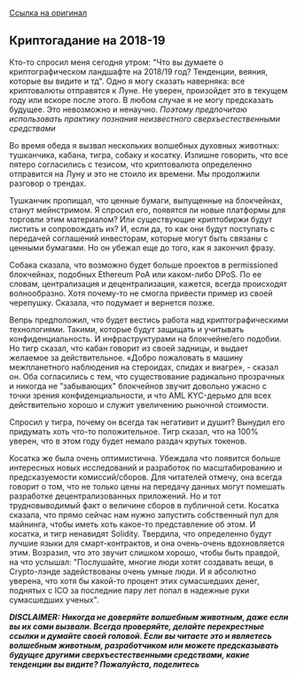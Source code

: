 [Ссылка на оригинал](https://medium.com/@j32804/crypto-divination-for-2018-654f81148a1a)
## Криптогадание на 2018-19

Кто-то спросил меня сегодня утром: "Что вы думаете о криптографическом ландшафте на 2018/19 год? Тенденции, веяния, которые вы видите и тд". Одно я могу сказать наверняка: все криптовалюты отправятся к Луне. Не уверен, произойдет это в текущем году или вскоре после этого. В любом случае я не могу предсказать будущее. Это невозможно и ненаучно. <i>Поэтому предпочитаю использовать практику познания неизвестного сверхъестественными средствами</i>

Во время обеда я вызвал нескольких волшебных духовных животных: тушканчика, кабана, тигра, собаку и косатку. Излишне говорить, что все пятеро согласились с тезисом, что криптовалюта определенно отправится на Луну и это не стоило их времени. Мы продолжили разговор о трендах.

Тушканчик пропищал, что ценные бумаги, выпущенные на блокчейнах, станут мейнстримом. Я спросил его, появятся ли новые платформы для торговли этим материалом? Или существующие криптобиржи будут листить и сопровождать их? И, если да, то как они будут поступать с передачей соглашений инвесторам, которые могут быть связаны с ценными бумагами. Но он убежал еще до того, как я закончил фразу.

Собака сказала, что возможно будет больше проектов в permissioned блокчейнах, подобных Ethereum PoA или каком-либо DPoS. По ее словам, централизация и децентрализация, кажется, всегда происходят волнообразно. Хотя почему-то не смогла привести пример из своей черепушку. Сказала, что подумает и вернется позже.

Вепрь предположил, что будет вестись работа над криптографическими технологиями. Такими, которые будут защищать и учитывать конфиденциальность. И инфраструктурами на блокчейне/его подобии. Но тигр сказал, что кабан говорит из своей задницы, и выдает желаемое за действительное. «Добро пожаловать в машину межпланетного наблюдения на стероидах, спидах и виагре», - сказал он. Оба согласились с тем, что существование радикально прозрачных и никогда не "забывающих" блокчейнов звучит довольно ужасно с точки зрения конфиденциальности, и что AML KYC-дерьмо для всех действительно хорошо и служит увеличению рыночной стоимости.

Спросил у тигра, почему он всегда так негативит и душит? Вынудил его придумать хоть что-то положительное. Тигр сказал, что на 100% уверен, что в этом году будет немало раздач крутых токенов.

Косатка же была очень оптимистична. Убеждала что появится больше интересных новых исследований и разработок по масштабированию и предсказуемости комиссий/сборов. Для читателей отмечу, она всегда говорит о том, что не только цены на передачу данных могут помешать разработке децентрализованных приложений. Но и тот трудновыводимый факт о величине сборов в публичной сети. Косатка сказала, что прямо сейчас нам нужно запустить собственный пул для майнинга, чтобы иметь хоть какое-то представление об этом. И косатка, и тигр ненавидят Solidity. Твердила, что определенно будут лучшие языки для смарт-контрактов, и она очень-очень вдохновляется этим. Возразил, что это звучит слишком хорошо, чтобы быть правдой, на что услышал: "Послушайте, многие люди хотят создавать вещи, в Crypto-лэнде задействованы очень умные люди. И я абсолютно уверена, что хотя бы какой-то процент этих сумасшедших денег, поднятых с ICO за последние пару лет попал в надежные руки сумасшедших ученых".

<b><i>DISCLAIMER: Никогда не доверяйте волшебным животным, даже если вы их сами вызвали. Всегда проверяйте, делайте перекрестные ссылки и думайте своей головой.
Если вы читаете это и являетесь волшебным животным, разработчиком или можете предсказывать будущее другими сверхъестественными средствами, какие тенденции вы видите? Пожалуйста, поделитесь</i></b>
